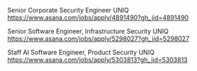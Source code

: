 Senior Corporate Security Engineer UNIQ https://www.asana.com/jobs/apply/4891490?gh_jid=4891490

Senior Software Engineer, Infrastructure Security UNIQ https://www.asana.com/jobs/apply/5298027?gh_jid=5298027

Staff AI Software Engineer, Product Security UNIQ https://www.asana.com/jobs/apply/5303813?gh_jid=5303813

